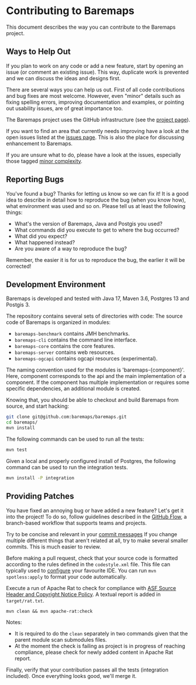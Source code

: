 <!--
  Licensed under the Apache License, Version 2.0 (the "License"); you may not use this file except
  in compliance with the License. You may obtain a copy of the License at

  http://www.apache.org/licenses/LICENSE-2.0

  Unless required by applicable law or agreed to in writing, software distributed under the License
  is distributed on an "AS IS" BASIS, WITHOUT WARRANTIES OR CONDITIONS OF ANY KIND, either express
  or implied. See the License for the specific language governing permissions and limitations under
  the License.
  -->
# Contributing to Baremaps

This document describes the way you can contribute to the Baremaps project.

## Ways to Help Out

If you plan to work on any code or add a new feature, start by opening an issue 
(or comment an existing issue). This way, duplicate work is prevented and we can discuss the ideas
and designs first.

There are several ways you can help us out. First of all code contributions and
bug fixes are most welcome. However, even "minor" details such as fixing spelling
errors, improving documentation and examples, or pointing out usability issues, are of great importance too.

The Baremaps project uses the GitHub infrastructure (see the
[project page](https://github.com/baremaps/baremaps)).

If you want to find an area that currently needs improving have a look at the
open issues listed at the
[issues page](https://github.com/baremaps/baremaps/issues). This is also the place
for discussing enhancement to Baremaps.

If you are unsure what to do, please have a look at the issues, especially
those tagged
[minor complexity](https://github.com/baremaps/baremaps/labels/minor%20complexity).

## Reporting Bugs

You've found a bug? Thanks for letting us know so we can fix it! It is a good
idea to describe in detail how to reproduce the bug (when you know how), what
environment was used and so on. Please tell us at least the following things:

 * What's the version of Baremaps, Java and Postgis you used?
 * What commands did you execute to get to where the bug occurred?
 * What did you expect?
 * What happened instead?
 * Are you aware of a way to reproduce the bug?

Remember, the easier it is for us to reproduce the bug, the earlier it will be
corrected!

## Development Environment

Baremaps is developed and tested with Java 17, Maven 3.6, Postgres 13 and Postgis 3.

The repository contains several sets of directories with code:
The source code of Baremaps is organized in modules:

- `baremaps-benchmark` contains JMH benchmarks.
- `baremaps-cli` contains the command line interface.
- `baremaps-core` contains the core features.
- `baremaps-server` contains web resources.
- `baremaps-ogcapi` contains ogcapi resources (experimental).

The naming convention used for the modules is 'baremaps-{component}'.
Here, component corresponds to the api and the main implementation of a component.
If the component has multiple implementation or requires some specific dependencies, an additional module is created.

Knowing that, you should be able to checkout and build Baremaps from source, and start hacking:

```bash
git clone git@github.com:baremaps/baremaps.git
cd baremaps/
mvn install
``` 

The following commands can be used to run all the tests:

```bash
mvn test
``` 

Given a local and properly configured install of Postgres, the following command can be used to run the integration tests.

```bash
mvn install -P integration
```

## Providing Patches

You have fixed an annoying bug or have added a new feature? 
Let's get it into the project! 
To do so, follow guidelines described in the [GitHub Flow](https://guides.github.com/introduction/flow/),
a branch-based workflow that supports teams and projects.

Try to be concise and relevant in your [commit messages](https://chris.beams.io/posts/git-commit/)
If you change multiple different things that aren't related at all, try to
make several smaller commits. This is much easier to review.

Before making a pull request, check that your source code is formatted according to the rules defined in the `codestyle.xml` file. 
This file can typically used to [configure](https://www.jetbrains.com/help/idea/settings-code-style.html) your favourite IDE.
You can run `mvn spotless:apply` to format your code automatically.

Execute a run of Apache Rat to check for compliance with [ ASF Source Header and Copyright Notice Policy](https://www.apache.org/legal/src-headers.html). A textual report is added in `target/rat.txt`.
```
mvn clean && mvn apache-rat:check
```
Notes: 
 - It is required to do the `clean` separately in two commands given that the parent module scan submodules files.
 - At the moment the check is failing as project is in progress of reaching compliance, please check for newly added content in Apache Rat report.

Finally, verify that your contribution passes all the tests (integration included).
Once everything looks good, we'll merge it.

